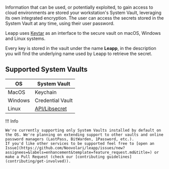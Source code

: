 Information that can be used, or potentially exploited, to gain access to cloud environments are stored your workstation's System Vault, leveraging its own integrated encryption. The user can access the secrets stored in the System Vault at any time, using their user password.

Leapp uses [Keytar](https://github.com/atom/node-keytar) as an interface to the secure vault on macOS, Windows and Linux systems.

Every key is stored in the vault under the name **Leapp**, in the description you will find the underlying name used by Leapp to retrieve the secret.

## Supported System Vaults

| OS      | System Vault     |
| ------- | ---------------- |
| MacOS   | Keychain         |
| Windows | Credential Vault    |
| Linux   | [API/Libsecret](https://wiki.gnome.org/Projects/Libsecret) | 

!!! Info
    
    We're currently supporting only System Vaults installed by default on the OS. We're planning on extending support to other vaults and online password managers (LastPass, BitWarden, 1Password, etc.). 
    If you'd like other services to be supported feel free to [open an Issue](https://github.com/Noovolari/leapp/issues/new?assignees=&labels=enhancement&template=feature_request.md&title=) or make a Pull Request (check our [contributing guidelines](contributing/get-involved)). 

